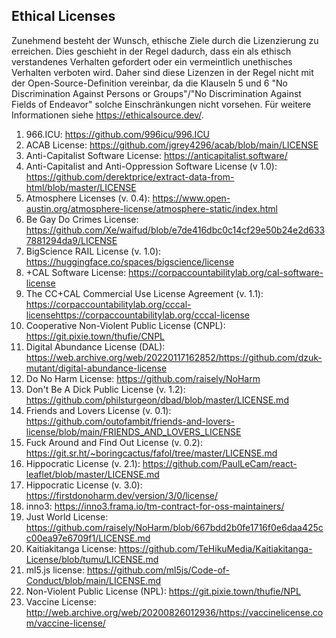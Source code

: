 ## Ethical Licenses

Zunehmend besteht der Wunsch, ethische Ziele durch die Lizenzierung zu erreichen. Dies geschieht in der Regel dadurch, dass ein als ethisch 
verstandenes Verhalten gefordert oder ein vermeintlich unethisches Verhalten verboten wird. Daher sind diese Lizenzen in der Regel nicht mit 
der Open-Source-Definition vereinbar, da die Klauseln 5 und 6 "No Discrimination Against Persons or Groups"/"No Discrimination Against Fields of Endeavor" 
solche Einschränkungen nicht vorsehen. Für weitere Informationen siehe https://ethicalsource.dev/.

1. 966.ICU: https://github.com/996icu/996.ICU
2. ACAB License: https://github.com/jgrey4296/acab/blob/main/LICENSE
3. Anti-Capitalist Software License: https://anticapitalist.software/
4. Anti-Capitalist and Anti-Oppression Software License (v 1.0): https://github.com/derektprice/extract-data-from-html/blob/master/LICENSE
5. Atmosphere Licenses (v. 0.4): https://www.open-austin.org/atmosphere-license/atmosphere-static/index.html 
6. Be Gay Do Crimes License: https://github.com/Xe/waifud/blob/e7de416dbc0c14cf29e50b24e2d6337881294da9/LICENSE
7. BigScience RAIL License (v. 1.0): https://huggingface.co/spaces/bigscience/license
8. +CAL Software License: https://corpaccountabilitylab.org/cal-software-license
9. The CC+CAL Commercial Use License Agreement (v. 1.1): https://corpaccountabilitylab.org/cccal-licensehttps://corpaccountabilitylab.org/cccal-license 
10. Cooperative Non-Violent Public License (CNPL): https://git.pixie.town/thufie/CNPL
11. Digital Abundance License (DAL): https://web.archive.org/web/20220117162852/https://github.com/dzuk-mutant/digital-abundance-license
12. Do No Harm License: https://github.com/raisely/NoHarm
13. Don't Be A Dick Public License (v. 1.2): https://github.com/philsturgeon/dbad/blob/master/LICENSE.md
14. Friends and Lovers License (v. 0.1): https://github.com/outofambit/friends-and-lovers-license/blob/main/FRIENDS_AND_LOVERS_LICENSE
15. Fuck Around and Find Out License (v. 0.2): https://git.sr.ht/~boringcactus/fafol/tree/master/LICENSE.md
16. Hippocratic License (v. 2.1): https://github.com/PaulLeCam/react-leaflet/blob/master/LICENSE.md
17. Hippocratic License (v. 3.0): https://firstdonoharm.dev/version/3/0/license/
18. inno3: https://inno3.frama.io/tm-contract-for-oss-maintainers/
19. Just World License: https://github.com/raisely/NoHarm/blob/667bdd2b0fe1716f0e6daa425cc00ea97e6709f1/LICENSE.md 
20. Kaitiakitanga License: https://github.com/TeHikuMedia/Kaitiakitanga-License/blob/tumu/LICENSE.md
21. ml5.js license: https://github.com/ml5js/Code-of-Conduct/blob/main/LICENSE.md
22. Non-Violent Public License (NPL): https://git.pixie.town/thufie/NPL
23. Vaccine License: http://web.archive.org/web/20200826012936/https://vaccinelicense.com/vaccine-license/
